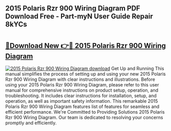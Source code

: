 ## 2015 Polaris Rzr 900 Wiring Diagram PDF Download Free - Part-myN User Guide Repair 8kYCs

# <h2><a href="http://dfprm0v.blite.top/?on=2015+Polaris+Rzr+900+Wiring+Diagram">🔗Download New 👉🔴 2015 Polaris Rzr 900 Wiring Diagram</a></h2>

[![2015 Polaris Rzr 900 Wiring Diagram download](https://i.imgur.com/lujVjoI.png)](http://dfprm0v.blite.top/?on=2015+Polaris+Rzr+900+Wiring+Diagram)
Get Up and Running This manual simplifies the process of setting up and using your new 2015 Polaris Rzr 900 Wiring Diagram with clear instructions and illustrations. Before using your 2015 Polaris Rzr 900 Wiring Diagram, please refer to this user manual for comprehensive instructions on product setup, operation, and troubleshooting. It includes clear instructions for installation, setup, and operation, as well as important safety information. This remarkable 2015 Polaris Rzr 900 Wiring Diagram features list of features for seamless and efficient performance. We're Committed to Providing Solutions 2015 Polaris Rzr 900 Wiring Diagram. Our team is dedicated to resolving your concerns promptly and efficiently.
